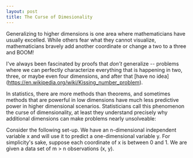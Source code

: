 ```yaml
---
layout: post
title: The Curse of Dimesionality
---
```


Generalizing to higher dimensions is one area where mathematicians have usually excelled.  While others fear what they cannot visualize, 
mathematicians bravely add another coordinate or change a two to a three and BOOM! 

I've always been fascinated by proofs that *don't* generalize -- problems where we can perfectly characterize everything that is 
happening in two, three, or maybe even four dimensions, and after that [have no idea] (https://en.wikipedia.org/wiki/Kissing_number_problem).

In statistics, there are more methods than theorems, and sometimes methods that are powerful in low dimensions have much less predictive power in higher dimensional scenarios.  Statisticians call this phenomenon the curse of dimensionality, at least they understand precisely why additional dimensions can make problems nearly unsolveable:  

Consider the following set-up.  We have an n-dimensional independent variable x and will use it to predict a one-dimensional variable y.  For simplicity's sake, suppose each coordinate of x is between 0 and 1.  We are given a data set of m > n observations (x, y). 
